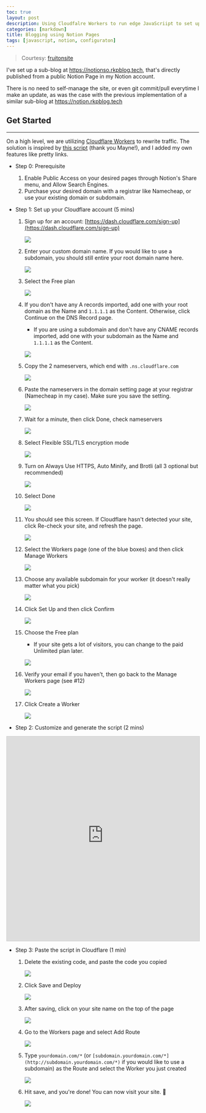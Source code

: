 ```yaml
---
toc: true
layout: post
description: Using Cloudfalre Workers to run edge JavaScriipt to set up a public facing Notion Page
categories: [markdown]
title: Blogging using Notion Pages
tags: [javascript, notion, configuraton]
---
```


> Courtesy: [fruitonsite](https://fruitionsite.com)


I've set up a sub-blog at https://notionso.rkpblog.tech, that's directly published from a public Notion Page in my Notion account.


There is no need to self-manage the site, or even git commit/pull everytime I make an update, as was the case with the previous implementation of a similar sub-blog at <https://notion.rkpblog.tech>

## Get Started

---

On a high level, we are utilizing [Cloudflare Workers](https://blog.cloudflare.com/introducing-cloudflare-workers/) to rewrite traffic. The solution is inspired by [this script](https://gist.github.com/mayneyao/b9fefc9625b76f70488e5d8c2a99315d) (thank you Mayne!), and I added my own features like pretty links.

- Step 0: Prerequisite
    1. Enable Public Access on your desired pages through Notion's Share menu, and Allow Search Engines.
    2. Purchase your desired domain with a registrar like Namecheap, or use your existing domain or subdomain.

- Step 1: Set up your Cloudflare account (5 mins)
    1. Sign up for an account: [https://dash.cloudflare.com/sign-up](https://dash.cloudflare.com/sign-up)

        ![](https://fruitionsite.com/image/https%3A%2F%2Fs3-us-west-2.amazonaws.com%2Fsecure.notion-static.com%2F5c7779fb-47cf-4cb7-813a-83b9d8bf9b35%2FUntitled.png?table=block&id=f0d94463-cf43-42f7-a61d-0784b8af1e7f&width=5570&cache=v2)

    2. Enter your custom domain name. If you would like to use a subdomain, you should still entire your root domain name here.

        ![](https://fruitionsite.com/image/https%3A%2F%2Fs3-us-west-2.amazonaws.com%2Fsecure.notion-static.com%2Fed1a3c23-a9ec-4d11-9391-a75cb56c3975%2FUntitled.png?table=block&id=d5ff74b3-5375-4732-8464-e712a1096487&width=5570&cache=v2)

    3. Select the Free plan

        ![](https://fruitionsite.com/image/https%3A%2F%2Fs3-us-west-2.amazonaws.com%2Fsecure.notion-static.com%2F7e547892-a740-421d-95d4-121230a3bbd0%2FUntitled.png?table=block&id=e6ecebc7-bce8-4f3c-968b-fb3b41814060&width=5570&cache=v2)

    4. If you don't have any A records imported, add one with your root domain as the Name and `1.1.1.1` as the Content. Otherwise, click Continue on the DNS Record page.
        - If you are using a subdomain and don't have any CNAME records imported, add one with your subdomain as the Name and `1.1.1.1` as the Content.

        ![](https://fruitionsite.com/image/https%3A%2F%2Fs3-us-west-2.amazonaws.com%2Fsecure.notion-static.com%2F9e36279b-9c8b-4c9b-bfeb-44b98d91437f%2FUntitled.png?table=block&id=ed7b571e-25ec-4f66-a683-1ec6cdeace85&width=5570&cache=v2)

    5. Copy the 2 nameservers, which end with `.ns.cloudflare.com`

        ![](https://fruitionsite.com/image/https%3A%2F%2Fs3-us-west-2.amazonaws.com%2Fsecure.notion-static.com%2Fe93d1654-3278-4d62-987c-227022f5454b%2FUntitled.png?table=block&id=e5853c2d-e226-4e2c-b660-59a0e6fef2fd&width=5570&cache=v2)

    6. Paste the nameservers in the domain setting page at your registrar (Namecheap in my case). Make sure you save the setting.

        ![](https://fruitionsite.com/image/https%3A%2F%2Fs3-us-west-2.amazonaws.com%2Fsecure.notion-static.com%2F1b0eff3a-8f6b-4ca6-93da-dfb059d48d51%2FUntitled.png?table=block&id=9f0649d6-4f56-4069-b943-c95eb131e295&width=5570&cache=v2)

    7. Wait for a minute, then click Done, check nameservers

        ![](https://fruitionsite.com/image/https%3A%2F%2Fs3-us-west-2.amazonaws.com%2Fsecure.notion-static.com%2Ff84e767f-1d6e-4503-a68f-a9d67fb1c2ce%2FUntitled.png?table=block&id=d6b6b3fc-4399-440f-93d3-56e3d197c32f&width=5570&cache=v2)

    8. Select Flexible SSL/TLS encryption mode

        ![](https://fruitionsite.com/image/https%3A%2F%2Fs3-us-west-2.amazonaws.com%2Fsecure.notion-static.com%2F86fb45ea-88ba-4f12-8ec0-0c294227c586%2FUntitled.png?table=block&id=28ea024d-3e41-4f15-9d09-a298866ec9bb&width=5570&cache=v2)

    9. Turn on Always Use HTTPS, Auto Minify, and Brotli (all 3 optional but recommended)

        ![](https://fruitionsite.com/image/https%3A%2F%2Fs3-us-west-2.amazonaws.com%2Fsecure.notion-static.com%2F4ea044ae-69cb-4e20-9870-792ad3e35c6c%2FUntitled.png?table=block&id=a5505ef3-d6b2-4177-ad04-a45222943ece&width=1340&cache=v2)

    10. Select Done

        ![](https://fruitionsite.com/image/https%3A%2F%2Fs3-us-west-2.amazonaws.com%2Fsecure.notion-static.com%2F6f76a854-7098-4ce6-a332-e694b39ab2f2%2FUntitled.png?table=block&id=65412f29-aca1-4245-b293-c9e46a23645c&width=5570&cache=v2)

    11. You should see this screen. If Cloudflare hasn't detected your site, click Re-check your site, and refresh the page.

        ![](https://fruitionsite.com/image/https%3A%2F%2Fs3-us-west-2.amazonaws.com%2Fsecure.notion-static.com%2F0c85e5ba-3dc3-4871-bee5-c100a58cc3ab%2FUntitled.png?table=block&id=cec95165-e5cf-4644-ab3d-4255c1881c65&width=5570&cache=v2)

    12. Select the Workers page (one of the blue boxes) and then click Manage Workers

        ![](https://fruitionsite.com/image/https%3A%2F%2Fs3-us-west-2.amazonaws.com%2Fsecure.notion-static.com%2F065a77fe-072f-4932-9828-070e77fb1bb4%2FUntitled.png?table=block&id=b7a15896-1b6e-431e-b875-30564c44c355&width=5570&cache=v2)

    13. Choose any available subdomain for your worker (it doesn't really matter what you pick)

        ![](https://fruitionsite.com/image/https%3A%2F%2Fs3-us-west-2.amazonaws.com%2Fsecure.notion-static.com%2Fe3bcafea-22dd-4e01-9b86-542674bdbe5e%2FUntitled.png?table=block&id=43462f78-dd49-4919-a6ef-bdc9704e5a16&width=5570&cache=v2)

    14. Click Set Up and then click Confirm

        ![](https://fruitionsite.com/image/https%3A%2F%2Fs3-us-west-2.amazonaws.com%2Fsecure.notion-static.com%2Fd81dd492-c47d-4885-b970-bfb46af60e05%2FUntitled.png?table=block&id=7a64796f-0e03-4f55-9bf8-d60af3e5c52a&width=5570&cache=v2)

    15. Choose the Free plan
        - If your site gets a lot of visitors, you can change to the paid Unlimited plan later.

        ![](https://fruitionsite.com/image/https%3A%2F%2Fs3-us-west-2.amazonaws.com%2Fsecure.notion-static.com%2F5e42872c-c904-4642-ba1e-67ffbea17228%2FScreen_Shot_2020-05-04_at_11.14.24_PM.png?table=block&id=4f0e37db-7efa-400b-9efd-54c3421ec1eb&width=5570&cache=v2)

    16. Verify your email if you haven't, then go back to the Manage Workers page (see #12)

        ![](https://fruitionsite.com/image/https%3A%2F%2Fs3-us-west-2.amazonaws.com%2Fsecure.notion-static.com%2F16e82d73-b971-41fe-9fb4-c25c8d1b14ae%2FUntitled.png?table=block&id=bee917a4-089b-4181-8803-ba069d67808e&width=5570&cache=v2)

    17. Click Create a Worker

        ![](https://fruitionsite.com/image/https%3A%2F%2Fs3-us-west-2.amazonaws.com%2Fsecure.notion-static.com%2Fdcdcea91-9270-4a4f-9de5-c7bc1cbb615a%2FUntitled.png?table=block&id=3588dc91-2981-4b4f-a9c9-91e72923fe16&width=5570&cache=v2)

- Step 2: Customize and generate the script (2 mins)

<iframe class="airtable-embed" src="https://csb-vydqj.stephenou.now.sh/static/js/main.3ce64104.chunk.js" frameborder="0" onmousewheel="" width="100%" height="533" style="background: transparent; border: 1px solid #ccc;"></iframe>

- Step 3: Paste the script in Cloudflare (1 min)
    1. Delete the existing code, and paste the code you copied

        ![](https://fruitionsite.com/image/https%3A%2F%2Fs3-us-west-2.amazonaws.com%2Fsecure.notion-static.com%2Fb2aedf89-4fbd-4e60-8858-5598d7329370%2FUntitled.png?table=block&id=9eb82064-43f1-43b6-aa47-d67f53b5df34&width=5570&cache=v2)

    2. Click Save and Deploy

        ![](https://fruitionsite.com/image/https%3A%2F%2Fs3-us-west-2.amazonaws.com%2Fsecure.notion-static.com%2Fbf2a1616-304e-4cbb-9cbe-dfa670e55838%2FUntitled.png?table=block&id=555eb822-a581-4d29-a1b7-eafcc5a38ab2&width=5570&cache=v2)

    3. After saving, click on your site name on the top of the page

        ![](https://fruitionsite.com/image/https%3A%2F%2Fs3-us-west-2.amazonaws.com%2Fsecure.notion-static.com%2Fd5a7add2-6b33-4be5-951d-10dc3ff869b7%2FUntitled.png?table=block&id=b738f601-1231-4f52-9d59-7784e350d94a&width=5570&cache=v2)

    4. Go to the Workers page and select Add Route

        ![](https://fruitionsite.com/image/https%3A%2F%2Fs3-us-west-2.amazonaws.com%2Fsecure.notion-static.com%2Fb2600ac1-577b-4352-869c-7f8f7b11ced5%2FUntitled.png?table=block&id=a61c8688-b401-4744-b6c8-2ace15fe0005&width=5570&cache=v2)

    5. Type `yourdomain.com/*` (or `[subdomain.yourdomain.com/*](http://subdomain.yourdomain.com/*)` if you would like to use a subdomain) as the Route and select the Worker you just created

        ![](https://fruitionsite.com/image/https%3A%2F%2Fs3-us-west-2.amazonaws.com%2Fsecure.notion-static.com%2F04ef4ebd-0684-4d92-8c3d-6cac01320bff%2FUntitled.png?table=block&id=bb22e74b-9eac-4975-b33d-65a0534be24b&width=5570&cache=v2)

    6. Hit save, and you're done! You can now visit your site. 🎉

        ![](https://fruitionsite.com/image/https%3A%2F%2Fs3-us-west-2.amazonaws.com%2Fsecure.notion-static.com%2Fc921e63e-a491-42c4-9279-c0c7bbb9f2fd%2FUntitled.png?table=block&id=9a34cebd-68b3-4a95-a623-9a26606107cc&width=5570&cache=v2)
